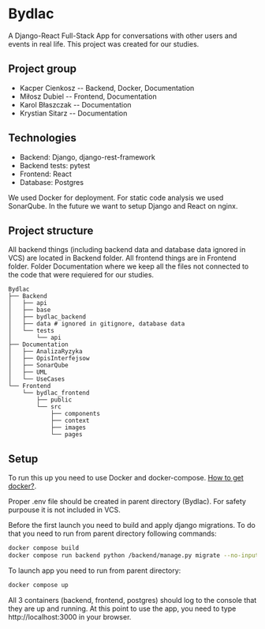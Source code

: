 # Bydlac

A Django-React Full-Stack App for conversations with other users and events in real life.
This project was created for our studies.

## Project group

* Kacper Cienkosz -- Backend, Docker, Documentation
* Miłosz Dubiel -- Frontend, Documentation
* Karol Błaszczak -- Documentation
* Krystian Sitarz -- Documentation

## Technologies

* Backend: Django, django-rest-framework
* Backend tests: pytest
* Frontend: React
* Database: Postgres

We used Docker for deployment.
For static code analysis we used SonarQube.
In the future we want to setup Django and React on nginx.

## Project structure

All backend things (including backend data and database data ignored in VCS) are located in Backend folder.
All frontend things are in Frontend folder.
Folder Documentation where we keep all the files not connected to the code that were requiered for our studies.

```
Bydlac
├── Backend
│   ├── api
│   ├── base
│   ├── bydlac_backend
│   ├── data # ignored in gitignore, database data
│   └── tests
│       └── api 
├── Documentation
│   ├── AnalizaRyzyka
│   ├── OpisInterfejsow
│   ├── SonarQube
│   ├── UML
│   └── UseCases
└── Frontend
    └── bydlac_frontend
        ├── public
        └── src
            ├── components
            ├── context
            ├── images
            └── pages
```

## Setup

To run this up you need to use Docker and docker-compose. [How to get docker?](https://docs.docker.com/get-docker/).

Proper .env file should be created in parent directory (Bydlac). For safety purpouse it is not included in VCS.

Before the first launch you need to build and apply django migrations.
To do that you need to run from parent directory following commands:

``` sh
docker compose build
docker compose run backend python /backend/manage.py migrate --no-input 
```

To launch app you need to run from parent directory:

``` sh
docker compose up
```

All 3 containers (backend, frontend, postgres) should log to the console that they are up and running.
At this point to use the app, you need to type http://localhost:3000 in your browser.

